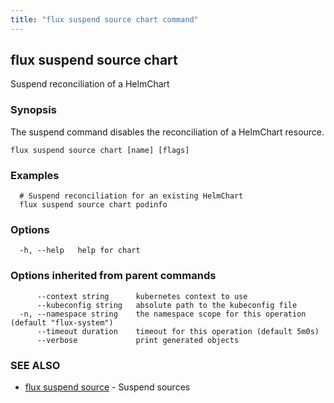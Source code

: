 ```yaml
---
title: "flux suspend source chart command"
---
```

## flux suspend source chart

Suspend reconciliation of a HelmChart

### Synopsis

The suspend command disables the reconciliation of a HelmChart resource.

```
flux suspend source chart [name] [flags]
```

### Examples

```
  # Suspend reconciliation for an existing HelmChart
  flux suspend source chart podinfo
```

### Options

```
  -h, --help   help for chart
```

### Options inherited from parent commands

```
      --context string      kubernetes context to use
      --kubeconfig string   absolute path to the kubeconfig file
  -n, --namespace string    the namespace scope for this operation (default "flux-system")
      --timeout duration    timeout for this operation (default 5m0s)
      --verbose             print generated objects
```

### SEE ALSO

* [flux suspend source](/cmd/flux_suspend_source/)	 - Suspend sources

